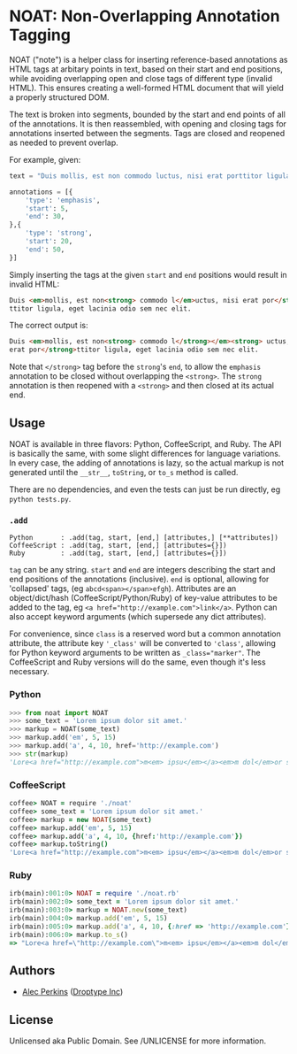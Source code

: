 # NOAT: Non-Overlapping Annotation Tagging

NOAT ("note") is a helper class for inserting reference-based annotations as
HTML tags at arbitary points in text, based on their start and end positions,
while avoiding overlapping open and close tags of different type (invalid HTML).
This ensures creating a well-formed HTML document that will yield a properly
structured DOM.

The text is broken into segments, bounded by the start and end points of all of
the annotations. It is then reassembled, with opening and closing tags for
annotations inserted between the segments. Tags are closed and reopened as
needed to prevent overlap.

For example, given:

```python
text = "Duis mollis, est non commodo luctus, nisi erat porttitor ligula, eget lacinia odio sem nec elit."

annotations = [{
    'type': 'emphasis',
    'start': 5,
    'end': 30,
},{
    'type': 'strong',
    'start': 20,
    'end': 50,
}]
```

Simply inserting the tags at the given `start` and `end` positions would result
in invalid HTML:

```html
Duis <em>mollis, est non<strong> commodo l</em>uctus, nisi erat por</strong>
ttitor ligula, eget lacinia odio sem nec elit.
```

The correct output is:

```html
Duis <em>mollis, est non<strong> commodo l</strong></em><strong> uctus, nisi
erat por</strong>ttitor ligula, eget lacinia odio sem nec elit.
```

Note that `</strong>` tag before the `strong`'s `end`, to allow the `emphasis`
annotation to be closed without overlapping the `<strong>`. The `strong`
annotation is then reopened with a `<strong>` and then closed at its actual end.



## Usage

NOAT is available in three flavors: Python, CoffeeScript, and Ruby. The API is
basically the same, with some slight differences for language variations. In
every case, the adding of annotations is lazy, so the actual markup is not
generated until the `__str__`, `toString`, or `to_s` method is called.

There are no dependencies, and even the tests can just be run directly, eg
`python tests.py`.

### `.add`

    Python       : .add(tag, start, [end,] [attributes,] [**attributes])
    CoffeeScript : .add(tag, start, [end,] [attributes={}])
    Ruby         : .add(tag, start, [end,] [attributes={}])

`tag` can be any string. `start` and `end` are integers describing the start and
end positions of the annotations (inclusive). `end` is optional, allowing for
'collapsed' tags, (eg `abcd<span></span>efgh`). Attributes are an
object/dict/hash (CoffeeScript/Python/Ruby) of key-value attributes to be added
to the tag, eg `<a href="http://example.com">link</a>`. Python can also accept
keyword arguments (which supersede any dict attributes).

For convenience, since `class` is a reserved word but a common annotation
attribute, the attribute key `'_class'` will be converted to `'class'`, allowing
for Python keyword arguments to be written as `_class="marker"`. The
CoffeeScript and Ruby versions will do the same, even though it's less
necessary.

### Python

```python
>>> from noat import NOAT
>>> some_text = 'Lorem ipsum dolor sit amet.'
>>> markup = NOAT(some_text)
>>> markup.add('em', 5, 15)
>>> markup.add('a', 4, 10, href='http://example.com')
>>> str(markup)
'Lore<a href="http://example.com">m<em> ipsu</em></a><em>m dol</em>or sit amet.'
```

### CoffeeScript

```coffeescript
coffee> NOAT = require './noat'
coffee> some_text = 'Lorem ipsum dolor sit amet.'
coffee> markup = new NOAT(some_text)
coffee> markup.add('em', 5, 15)
coffee> markup.add('a', 4, 10, {href:'http://example.com'})
coffee> markup.toString()
'Lore<a href="http://example.com">m<em> ipsu</em></a><em>m dol</em>or sit amet.'
```

### Ruby

```ruby
irb(main):001:0> NOAT = require './noat.rb'
irb(main):002:0> some_text = 'Lorem ipsum dolor sit amet.'
irb(main):003:0> markup = NOAT.new(some_text)
irb(main):004:0> markup.add('em', 5, 15)
irb(main):005:0> markup.add('a', 4, 10, {:href => 'http://example.com'})
irb(main):006:0> markup.to_s()
=> "Lore<a href=\"http://example.com\">m<em> ipsu</em></a><em>m dol</em>or sit amet."
```


## Authors

* [Alec Perkins](https://github.com/alecperkins) ([Droptype Inc](http://droptype.com))



## License

Unlicensed aka Public Domain. See /UNLICENSE for more information.


